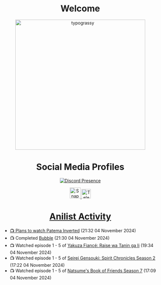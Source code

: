 <div align="center">

# Welcome
<a href="https://github.com/kawarimidoll/typograssy">
    <img alt="typograssy" src="https://typograssy.deno.dev/api?text=%E3%82%88%E3%81%86%E3%81%93%E3%81%9D%E3%81%BF%E3%81%AA%E3%81%95%E3%82%93%20-%20Sheby--&&l0=none&l1=82d9d0&l2=027353&l3=038c4c&l4=01402e&bg=none&frame=none&speed=100&comment=" width="421.99">
</a>

</div>

<div align="center">

# Social Media Profiles

[![Discord Presence](https://lanyard.cnrad.dev/api/612532963938271232)](https://discord.com/users/612532963938271232)


<a href="https://www.snapchat.com/add/a.sheby" title="Snapchat Profile">
    <img src="https://www.freepnglogos.com/uploads/snapchat-logo-png-0.png" width="35" alt="Snapchat Logo" />


<a href="https://t.me/ASheby" title="Telegram Profile">
    <img src="https://www.freepnglogos.com/uploads/telegram-logo-png-0.png" width="30" alt="Telegram Logo" />


</div>

<div align="center">

# Anilist Activity

</div>

<!-- ANILIST_ACTIVITY:start -->

-   📺 Plans to watch [Patema Inverted](https://anilist.co/anime/12477) (21:32 04 November 2024)
-   📺 Completed [Bubble](https://anilist.co/anime/142455) (21:30 04 November 2024)
-   📺 Watched episode 1 - 5 of [Yakuza Fiancé: Raise wa Tanin ga Ii](https://anilist.co/anime/170468) (19:34 04 November 2024)
-   📺 Watched episode 1 - 5 of [Seirei Gensouki: Spirit Chronicles Season 2](https://anilist.co/anime/141182) (17:22 04 November 2024)
-   📺 Watched episode 1 - 5 of [Natsume's Book of Friends Season 7](https://anilist.co/anime/166611) (17:09 04 November 2024)

<!-- ANILIST_ACTIVITY:end -->
